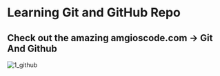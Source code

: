 # Learning Git and GitHub Repo

## Check out the amazing amgioscode.com -> Git And Github

![1_github](https://user-images.githubusercontent.com/94567268/142766104-ba532674-858f-4714-9acf-2365aa69c5d6.png)
